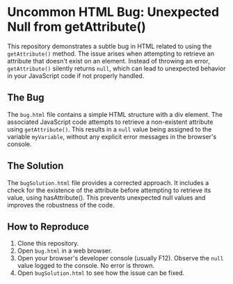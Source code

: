 # Uncommon HTML Bug: Unexpected Null from getAttribute()

This repository demonstrates a subtle bug in HTML related to using the `getAttribute()` method.  The issue arises when attempting to retrieve an attribute that doesn't exist on an element.  Instead of throwing an error, `getAttribute()` silently returns `null`, which can lead to unexpected behavior in your JavaScript code if not properly handled.

## The Bug

The `bug.html` file contains a simple HTML structure with a div element.  The associated JavaScript code attempts to retrieve a non-existent attribute using `getAttribute()`.  This results in a `null` value being assigned to the variable `myVariable`, without any explicit error messages in the browser's console.

## The Solution

The `bugSolution.html` file provides a corrected approach. It includes a check for the existence of the attribute before attempting to retrieve its value, using hasAttribute(). This prevents unexpected null values and improves the robustness of the code.

## How to Reproduce

1. Clone this repository.
2. Open `bug.html` in a web browser.
3. Open your browser's developer console (usually F12).  Observe the `null` value logged to the console.  No error is thrown.
4. Open `bugSolution.html` to see how the issue can be fixed.
